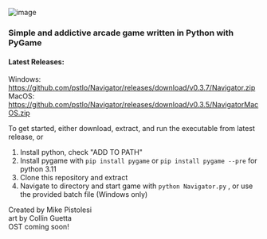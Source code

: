 ![image](https://user-images.githubusercontent.com/119834037/212812065-8ee402e9-1e59-42b0-956c-334b5e0133ab.png)

### Simple and addictive arcade game written in Python with PyGame ###

#### Latest Releases:   
Windows: https://github.com/pstlo/Navigator/releases/download/v0.3.7/Navigator.zip
\
MacOS: https://github.com/pstlo/Navigator/releases/download/v0.3.5/NavigatorMacOS.zip

To get started, either download, extract, and run the executable from latest release, or

1. Install python, check "ADD TO PATH"
2. Install pygame with
```pip install pygame```
or
```pip install pygame --pre```
for python 3.11
3. Clone this repository and extract
4. Navigate to directory and start game with
```python Navigator.py```
, or use the provided batch file (Windows only)
 

Created by Mike Pistolesi \
art by Collin Guetta \
OST coming soon!

